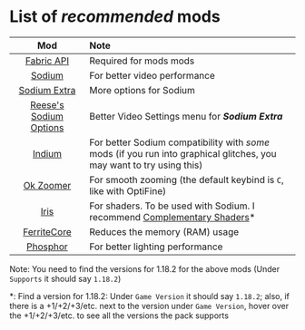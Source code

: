 # List of *recommended* mods

| Mod | Note |
| :---: | :--- |
| [Fabric API](https://modrinth.com/mod/fabric-api/versions) | Required for mods mods |
| [Sodium](https://modrinth.com/mod/sodium/versions) | For better video performance |
| [Sodium Extra](https://modrinth.com/mod/sodium-extra/versions) | More options for Sodium |
| [Reese's Sodium Options](https://modrinth.com/mod/reeses-sodium-options/versions) | Better Video Settings menu for ***Sodium Extra*** |
| [Indium](https://modrinth.com/mod/indium/versions) | For better Sodium compatibility with *some* mods (if you run into graphical glitches, you may want to try using this) |
| [Ok Zoomer](https://modrinth.com/mod/ok-zoomer/versions) | For smooth zooming (the default keybind is `C`, like with OptiFine) |
| [Iris](https://modrinth.com/mod/iris/versions) | For shaders. To be used with Sodium. I recommend [Complementary Shaders](https://www.curseforge.com/minecraft/customization/complementary-shaders/files/all)*
| [FerriteCore](https://modrinth.com/mod/ferrite-core/versions) | Reduces the memory (RAM) usage |
| [Phosphor](https://modrinth.com/mod/phosphor) | For better lighting performance

Note: You need to find the versions for 1.18.2 for the above mods (Under `Supports` it should say `1.18.2`)

*: Find a version for 1.18.2: Under `Game Version` it should say `1.18.2`; also, if there is a +1/+2/+3/etc. next to the version under `Game Version`, hover over the +1/+2/+3/etc. to see all the versions the pack supports
